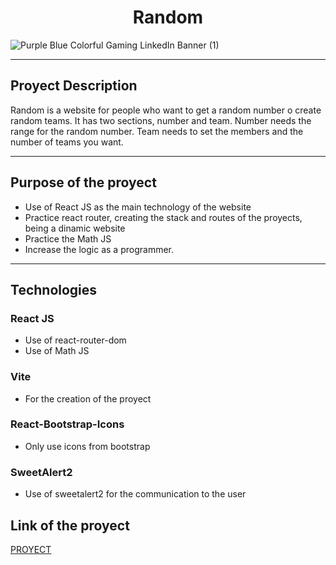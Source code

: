 <h1 align='center'> Random </h1>

![Purple Blue Colorful Gaming LinkedIn Banner (1)](https://user-images.githubusercontent.com/106752020/211323743-d9c20b65-5c5c-4a25-936c-2a8be53e416a.png)


--------

## Proyect Description

Random is a website for people who want to get a random number o create random teams. It has two sections, number and team. Number needs the range for the random number. Team needs to set the members and the number of teams you want. 

--------

## Purpose of the proyect
- Use of React JS as the main technology of the website
- Practice react router, creating the stack and routes of the proyects, being a dinamic website
- Practice the Math JS
- Increase the logic as a programmer.

--------

## Technologies
### React JS
- Use of react-router-dom
- Use of Math JS
### Vite
- For the creation of the proyect
### React-Bootstrap-Icons
- Only use icons from bootstrap
### SweetAlert2
- Use of sweetalert2 for the communication to the user

## Link of the proyect
[PROYECT](https://jonathanpoblet.github.io/random/)

